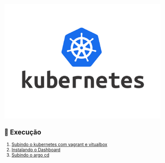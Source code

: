 <!-- <h1 align="center">Kubernetes</h1> -->

<p align="center">
  <img alt="k8s" src="../../data/k8s-images/k8s-admin-0.png">
</p>

## 🚀 Execução
1. [Subindo o kubernetes com vagrant e vitualbox](./docs/configuracoes_iniciais.md) 
2. [Instalando o Dashboard](./docs/dashboard.md)
3. [Subindo o argo cd](./docs/argo.md)